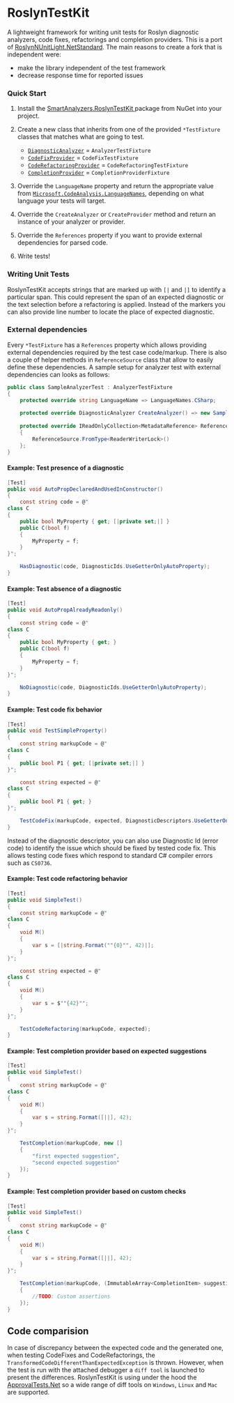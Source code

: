 # RoslynTestKit

A lightweight framework for writing unit tests for Roslyn diagnostic analyzers, code fixes, refactorings and completion providers.
This is a port of [RoslynNUnitLight.NetStandard](https://github.com/phoenix172/RoslynNUnitLight.NetStandard). The main reasons to create a fork that is independent were:

- make the library independent of the test framework
- decrease response time for reported issues


### Quick Start

1. Install the [SmartAnalyzers.RoslynTestKit ](https://www.nuget.org/packages/SmartAnalyzers.RoslynTestKit/)
   package from NuGet into your project.
2. Create a new class that inherits from one of the provided ```*TestFixture```
   classes that matches what are going to test.

   * [```DiagnosticAnalyzer```](http://source.roslyn.io/#Microsoft.CodeAnalysis/DiagnosticAnalyzer/DiagnosticAnalyzer.cs) = ```AnalyzerTestFixture``` 
   * [```CodeFixProvider```](http://source.roslyn.io/#Microsoft.CodeAnalysis.Workspaces/CodeFixes/CodeFixProvider.cs) = ```CodeFixTestFixture```
   * [```CodeRefactoringProvider```](http://source.roslyn.io/#Microsoft.CodeAnalysis.Workspaces/CodeRefactorings/CodeRefactoringProvider.cs) = ```CodeRefactoringTestFixture``` 
   * [```CompletionProvider```](http://source.roslyn.io/#Microsoft.CodeAnalysis.Features/Completion/CompletionProvider.cs) = ```CompletionProviderFixture``` 

3. Override the ```LanguageName``` property and return the appropriate value
   from [```Microsoft.CodeAnalysis.LanguageNames```](http://source.roslyn.io/#Microsoft.CodeAnalysis/Symbols/LanguageNames.cs),
   depending on what language your tests will target.
4. Override the ```CreateAnalyzer``` or ```CreateProvider``` method and return
   an instance of your analyzer or provider.

5. Override the `References` property if you want to provide external dependencies for parsed code.

6. Write tests!

### Writing Unit Tests

RoslynTestKit accepts strings that are marked up with ```[|``` and ```|]``` to identify a particular span. This could represent the span of an expected
diagnostic or the text selection before a refactoring is applied. 
Instead of the markers you can also provide line number to locate the place of expected diagnostic.

### External dependencies

Every `*TestFixture` has a `References` property which allows providing external dependencies required by the test case code/markup. There is also a couple of helper methods in `ReferenceSource` class that allow to easily define these dependencies. A sample setup for analyzer test with external dependencies can looks as follows:

```csharp
public class SampleAnalyzerTest : AnalyzerTestFixture
{
    protected override string LanguageName => LanguageNames.CSharp;
    
    protected override DiagnosticAnalyzer CreateAnalyzer() => new SampleAnalyzer();
    
    protected override IReadOnlyCollection<MetadataReference> References => new[]
    {
        ReferenceSource.FromType<ReaderWriterLock>()        
    };
}
```

#### Example: Test presence of a diagnostic

```C#
[Test]
public void AutoPropDeclaredAndUsedInConstructor()
{
    const string code = @"
class C
{
	public bool MyProperty { get; [|private set;|] }
	public C(bool f)
	{
		MyProperty = f;
	}
}";

    HasDiagnostic(code, DiagnosticIds.UseGetterOnlyAutoProperty);
}
```

#### Example: Test absence of a diagnostic

```C#
[Test]
public void AutoPropAlreadyReadonly()
{
    const string code = @"
class C
{
    public bool MyProperty { get; }
    public C(bool f)
    {
        MyProperty = f;
    }
}";

    NoDiagnostic(code, DiagnosticIds.UseGetterOnlyAutoProperty);
}
```

#### Example: Test code fix behavior

```C#
[Test]
public void TestSimpleProperty()
{
    const string markupCode = @"
class C
{
    public bool P1 { get; [|private set;|] }
}";

    const string expected = @"
class C
{
    public bool P1 { get; }
}";

    TestCodeFix(markupCode, expected, DiagnosticDescriptors.UseGetterOnlyAutoProperty);
}
```
Instead of the diagnostic descriptor, you can also use Diagnostic Id (error code) to identify the issue which should be fixed by tested code fix. This allows testing code fixes which respond to standard C# compiler errors such as `CS0736`.

#### Example: Test code refactoring behavior

```C#
[Test]
public void SimpleTest()
{
    const string markupCode = @"
class C
{
    void M()
    {
        var s = [|string.Format(""{0}"", 42)|];
    }
}";

    const string expected = @"
class C
{
    void M()
    {
        var s = $""{42}"";
    }
}";

    TestCodeRefactoring(markupCode, expected);
}
```

#### Example: Test completion provider based on expected suggestions

```csharp
[Test]
public void SimpleTest()
{
    const string markupCode = @"
class C
{
    void M()
    {
        var s = string.Format([||], 42);
    }
}";

    TestCompletion(markupCode, new []
    {
        "first expected suggestion",
        "second expected suggestion"
    });
}
```

#### Example: Test completion provider based on custom checks
```csharp
[Test]
public void SimpleTest()
{
    const string markupCode = @"
class C
{
    void M()
    {
        var s = string.Format([||], 42);
    }
}";

    TestCompletion(markupCode, (ImmutableArray<CompletionItem> suggestions) =>
    {
        //TODO: Custom assertions
    });
}
```

## Code comparision

In case of discrepancy between the expected code and the generated one, when testing CodeFixes and CodeRefactorings, the `TransformedCodeDifferentThanExpectedException` is thrown. However, when the test is run with the attached debugger a `diff tool` is launched to present the differences. RoslynTestKit is using under the hood the [ApprovalTests.Net](https://github.com/approvals/ApprovalTests.Net) so a wide range of diff tools on `Windows`, `Linux` and `Mac` are supported.
